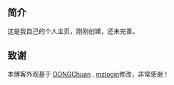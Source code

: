 ## 简介

这是我自己的个人主页，刚刚创建，还未完善。

## 致谢

本博客外观基于 [DONGChuan](https://dongchuan.github.io) , [mzlogin](https://github.com/mzlogin/mzlogin.github.io)修改，非常感谢！
